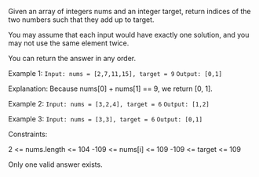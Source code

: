 Given an array of integers nums and an integer target, return indices of the two numbers such that they add up to target.

You may assume that each input would have exactly one solution, and you may not use the same element twice.

You can return the answer in any order.

Example 1:
`Input: nums = [2,7,11,15], target = 9`
`Output: [0,1]`

Explanation: Because nums[0] + nums[1] == 9, we return [0, 1].

Example 2:
`Input: nums = [3,2,4], target = 6`
`Output: [1,2]`

Example 3:
`Input: nums = [3,3], target = 6`
`Output: [0,1]`

Constraints:

2 <= nums.length <= 104
-109 <= nums[i] <= 109
-109 <= target <= 109

Only one valid answer exists.